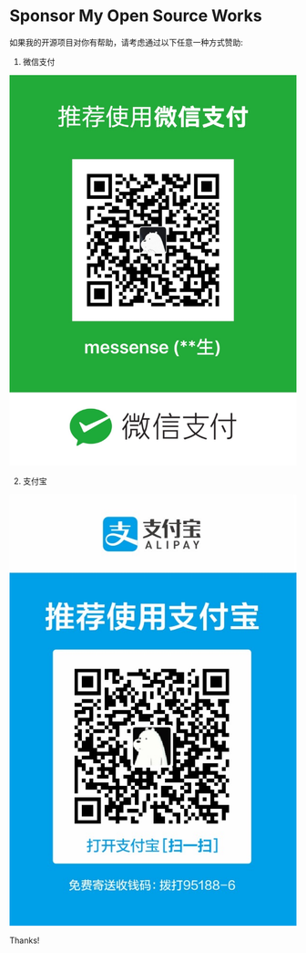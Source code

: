 # Sponsor My Open Source Works

如果我的开源项目对你有帮助，请考虑通过以下任意一种方式赞助:

1. 微信支付

![微信支付](images/wechat.jpg)

2. 支付宝

![支付宝](images/alipay.jpg)

Thanks!

